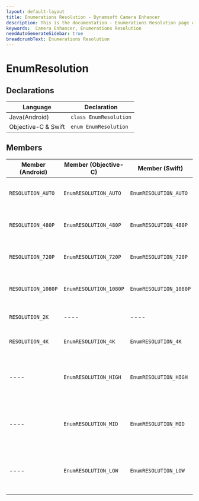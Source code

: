 ```yaml
---
layout: default-layout
title: Enumerations Resolution - Dynamsoft Camera Enhancer
description: This is the documentation - Enumerations Resolution page of Dynamsoft Camera Enhancer.
keywords:  Camera Enhancer, Enumerations Resolution
needAutoGenerateSidebar: true
breadcrumbText: Enumerations Resolution
---
```


# EnumResolution

## Declarations

| Language | Declaration |
|----------|-------------|
| Java(Android) | `class EnumResolution` |
| Objective-C & Swift | `enum EnumResolution` |

## Members

| Member (Android) | Member (Objective-C) | Member (Swift) | Value | Description |
| ---------------- | -------------------- | -------------- | ----- | ----------- |
| `RESOLUTION_AUTO` | `EnumRESOLUTION_AUTO` | `EnumRESOLUTION_AUTO` | 0 | The resolution will be set automatically. |
| `RESOLUTION_480P` | `EnumRESOLUTION_480P` | `EnumRESOLUTION_480P` | 1 | The resolution will be set to 480P. |
| `RESOLUTION_720P` | `EnumRESOLUTION_720P` | `EnumRESOLUTION_720P` | 2 | The resolution will be set to 720P. |
| `RESOLUTION_1080P` | `EnumRESOLUTION_1080P` | `EnumRESOLUTION_1080P` | 3 | The resolution will be set to 1080P. |
| `RESOLUTION_2K` | ---- | ---- | 4 | The resolution will be set to 2K. |
| `RESOLUTION_4K` | `EnumRESOLUTION_4K` | `EnumRESOLUTION_4K` | 5 | The resolution will be set to 4K. |
| ---- | `EnumRESOLUTION_HIGH` | `EnumRESOLUTION_HIGH` | 6 | **Deprecated**. The high-level resolution that preset by iOS system. |
| ---- | `EnumRESOLUTION_MID` | `EnumRESOLUTION_MID` | 7 | **Deprecated**. The mid-level resolution that preset by iOS system. |
| ---- | `EnumRESOLUTION_LOW` | `EnumRESOLUTION_LOW` | 8 | **Deprecated**. The low-level resolution that preset by iOS system. |
